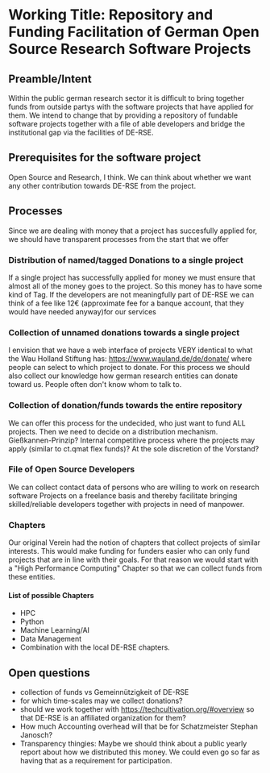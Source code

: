 # Working Title: Repository and Funding Facilitation of German Open Source Research Software Projects

## Preamble/Intent
Within the public german research sector it is difficult to bring together funds from outside
partys with the software projects that have applied for them.
We intend to change that by providing a repository of fundable software projects
together with a file of able developers and bridge the institutional gap via 
the facilities of DE-RSE.

## Prerequisites for the software project
Open Source and Research, I think. We can think about whether we want any other contribution towards DE-RSE from the project.

## Processes
Since we are dealing with money that a project has succesfully applied for, we should have transparent
processes from the start that we offer
### Distribution of named/tagged Donations to a single project
If a single project has successfully applied for money we must ensure that almost all of the money
goes to the project. So this money has to have some kind of Tag.
If the developers are not meaningfully part of DE-RSE we can think of
a fee like 12€ (approximate fee for a banque account, that they would have needed anyway)for our services

### Collection of unnamed donations towards a single project
I envision that we have a web interface of projects VERY identical to what the Wau Holland Stiftung has:
https://www.wauland.de/de/donate/
where people can select to which project to donate.
For this process we should also collect our knowledge how german research entities can donate 
toward us. People often don't know whom to talk to.

### Collection of donation/funds towards the entire repository
We can offer this process for the undecided, who just want to fund ALL projects.
Then we need to decide on a distribution mechanism.
Gießkannen-Prinzip? Internal competitive process where the projects may apply (similar to ct.qmat flex funds)?
At the sole discretion of the Vorstand?

### File of Open Source Developers
We can collect contact data of persons who are willing to work on research software Projects on
a freelance basis and thereby facilitate bringing skilled/reliable developers together with projects in need of
manpower.

### Chapters
Our original Verein had the notion of chapters that collect projects of similar interests.
This would make funding for funders easier who can only fund projects that are in line with their goals.
For that reason we would start with a "High Performance Computing" Chapter so that we can collect funds 
from these entities.

#### List of possible Chapters
- HPC
- Python
- Machine Learning/AI
- Data Management 
- Combination with the local DE-RSE chapters.

## Open questions
- collection of funds vs Gemeinnützigkeit of DE-RSE
- for which time-scales may we collect donations?
- should we work together with https://techcultivation.org/#overview so that DE-RSE is an affiliated organization for them?
- How much Accounting overhead will that be for Schatzmeister Stephan Janosch?
- Transparency thingies: Maybe we should think about a public yearly report about how we distributed this money. We could even go so far as having that as a requirement for participation.
